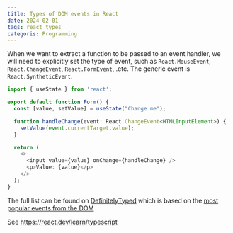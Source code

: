 ```yaml
---
title: Types of DOM events in React
date: 2024-02-01
tags: react types
categoris: Programming
---
```


When we want to extract a function to be passed to an event handler, we will need to explicitly set the type of event, such as `React.MouseEvent`, `React.ChangeEvent`, `React.FormEvent`, .etc. The generic event is `React.SyntheticEvent`.

```typescript
import { useState } from 'react';

export default function Form() {
  const [value, setValue] = useState("Change me");

  function handleChange(event: React.ChangeEvent<HTMLInputElement>) {
    setValue(event.currentTarget.value);
  }

  return (
    <>
      <input value={value} onChange={handleChange} />
      <p>Value: {value}</p>
    </>
  );
}
```

The full list can be found on [DefinitelyTyped](https://github.com/DefinitelyTyped/DefinitelyTyped/blob/b580df54c0819ec9df62b0835a315dd48b8594a9/types/react/index.d.ts#L1247C1-L1373) which is based on the [most popular events from the DOM](https://developer.mozilla.org/en-US/docs/Web/Events)

See https://react.dev/learn/typescript